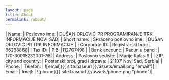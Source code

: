 ```yaml
---
layout: page
title: About
permalink: /about/
---
```


| Name:         | Poslovno ime: | DUŠAN ORLOVIĆ PR PROGRAMIRANJE TRK INFORMACIJE NOVI SAD|
| Short name:   | Skraceno poslovno ime: | DUŠAN ORLOVIĆ PR TRK INFORMACIJE |
| Corporate ID: | Registrarski broj: | 66298868|
| Tax ID: | PIB: |112707498 |
| Bank account: | Racun u banci: | 170-30015232001-76|
| Address:      | Poslovno sediste: | Marije Kalas 9 |
| ZIP, city and country: | Postanski broj, grad i drzava: | 21107 Novi Sad, Serbia|
| Phone:        | Telefon: | ![email]({{ site.baseurl }}/assets/email.png "email")|
| Email:        | Imejl: | ![phone]({{ site.baseurl }}/assets/phone.png "phone")|
